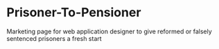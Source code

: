 # Prisoner-To-Pensioner
Marketing page for web application designer to give reformed or falsely sentenced prisoners a fresh start
